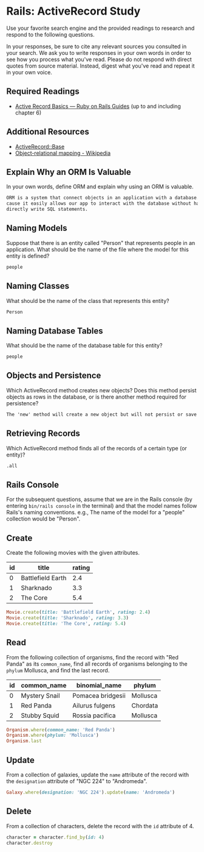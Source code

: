 # Rails: ActiveRecord Study

Use your favorite search engine and the provided readings to research and
respond to the following questions.

In your responses, be sure to cite any relevant sources you consulted in your
search. We ask you to write responses in your own words in order to see how you
process what you've read. Please do not respond with direct quotes from source
material. Instead, digest what you've read and repeat it in your own voice.

## Required Readings

-   [Active Record Basics — Ruby on Rails Guides](http://guides.rubyonrails.org/active_record_basics.html)
    (up to and including chapter 6)

## Additional Resources
-   [ActiveRecord::Base](http://api.rubyonrails.org/classes/ActiveRecord/Base.html)
-   [Object-relational mapping - Wikipedia](https://en.wikipedia.org/wiki/Object-relational_mapping)

## Explain Why an ORM Is Valuable

In your own words, define ORM and explain why using an ORM is valuable.

```md
ORM is a system that connect objects in an application with a database. It is valueble
cause it easily allows our app to interact with the database without having to
directly write SQL statements.
```

## Naming Models

Suppose that there is an entity called "Person" that represents people in an
application. What should be the name of the file where the model for this entity
is defined?

```md
people
```

## Naming Classes

What should be the name of the class that represents this entity?

```md
Person
```

## Naming Database Tables

What should be the name of the database table for this entity?

```md
people
```

## Objects and Persistence

Which ActiveRecord method creates new objects? Does this method persist objects
as rows in the database, or is there another method required for persistence?

```md
The 'new' method will create a new object but will not persist or save the data. In order to save something created with 'new', you would need to call the 'save method.' Another option that can be used to both create a new object and save it is the 'create' method.
```

## Retrieving Records

Which ActiveRecord method finds all of the records of a certain type (or
entity)?

```md
.all
```

## Rails Console

For the subsequent questions, assume that we are in the Rails console (by
entering `bin/rails console` in the terminal) and that the model names follow
Rails's naming conventions.  e.g., The name of the model for a "people"
collection would be "Person".

## Create

Create the following movies with the given attributes.

| id | title | rating |
| --- | --- | --- |
| 0 | Battlefield Earth | 2.4 |
| 1 | Sharknado | 3.3 |
| 2 | The Core | 5.4 |

```ruby
Movie.create(title: 'Battlefield Earth', rating: 2.4)
Movie.create(title: 'Sharknado', rating: 3.3)
Movie.create(title: 'The Core', rating: 5.4)
```

## Read

From the following collection of organisms, find the record with "Red Panda" as
its `common_name`, find all records of organisms belonging to the `phylum`
Mollusca, and find the last record.

| id | common_name | binomial_name | phylum |
| --- | --- | --- | --- |
| 0 | Mystery Snail | Pomacea bridgesii | Mollusca |
| 1 | Red Panda | Ailurus fulgens | Chordata |
| 2 | Stubby Squid | Rossia pacifica | Mollusca |

```ruby
Organism.where(common_name: 'Red Panda')
Organism.where(phylum: 'Mollusca')
Organism.last
```

## Update

From a collection of galaxies, update the `name` attribute of the record with
the `designation` attribute of "NGC 224" to "Andromeda".

```ruby
Galaxy.where(designation: 'NGC 224').update(name: 'Andromeda')

```

## Delete

From a collection of characters, delete the record with the `id` attribute of 4.

```ruby
character = character.find_by(id: 4)
character.destroy
```
